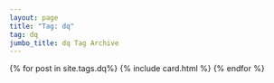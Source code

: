 ```yaml
---
layout: page
title: "Tag: dq"
tag: dq
jumbo_title: dq Tag Archive
---
```


{% for post in site.tags.dq%}
{% include card.html %}
{% endfor %}
